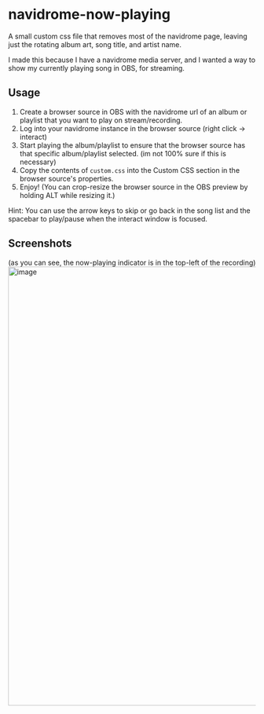 # navidrome-now-playing
A small custom css file that removes most of the navidrome page, leaving just the rotating album art, song title, and artist name.

I made this because I have a navidrome media server, and I wanted a way to show my currently playing song in OBS, for streaming.

## Usage

1. Create a browser source in OBS with the navidrome url of an album or playlist that you want to play on stream/recording.
2. Log into your navidrome instance in the browser source (right click -> interact)
3. Start playing the album/playlist to ensure that the browser source has that specific album/playlist selected. (im not 100% sure if this is necessary)
4. Copy the contents of ``custom.css`` into the Custom CSS section in the browser source's properties.
5. Enjoy! (You can crop-resize the browser source in the OBS preview by holding ALT while resizing it.)

Hint: You can use the arrow keys to skip or go back in the song list and the spacebar to play/pause when the interact window is focused.


## Screenshots
(as you can see, the now-playing indicator is in the top-left of the recording) 
<img width="1593" height="894" alt="image" src="https://github.com/user-attachments/assets/3125ebc3-7584-425e-9f2f-805914462a6e" />
